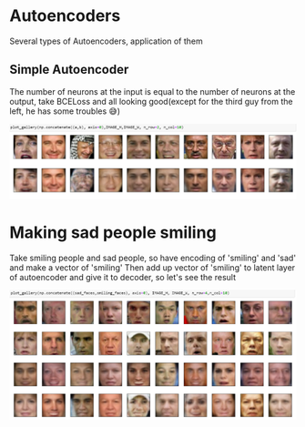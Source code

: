 # Autoencoders
Several types of Autoencoders, application of them
## Simple Autoencoder 
The number of neurons at the input is equal to the number of neurons at the output, take BCELoss and all looking good(except for the third guy from the left, he has some troubles 😅)

![Image alt](https://github.com/ugrozadidntwakeup/Images/blob/main/image/Faces.PNG)

# Making sad people smiling
Take smiling people and sad people, so have encoding of 'smiling' and 'sad' and make a vector of 'smiling'
Then add up vector of 'smiling' to latent layer of autoencoder and give it to decoder, so let's see the result

![Image alt](https://github.com/ugrozadidntwakeup/Images/blob/main/image/smiling.PNG)
